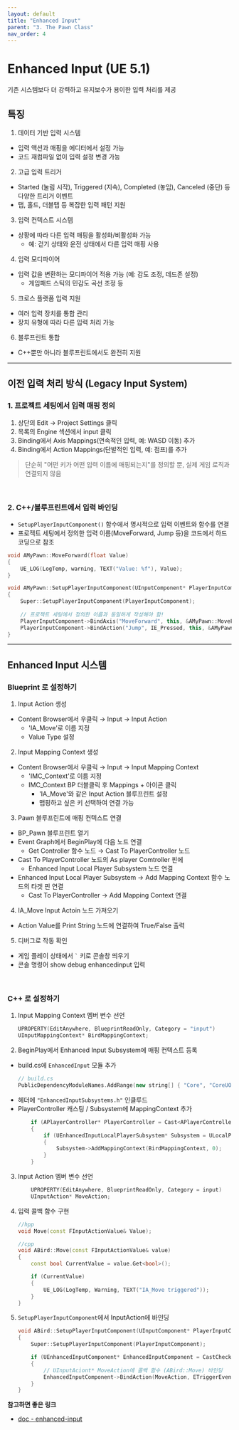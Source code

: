 ```yaml
---
layout: default
title: "Enhanced Input"
parent: "3. The Pawn Class"
nav_order: 4
---
```


# Enhanced Input (UE 5.1)
기존 시스템보다 더 강력하고 유지보수가 용이한 입력 처리를 제공

## 특징
1. 데이터 기반 입력 시스템
- 입력 액션과 매핑을 에디터에서 설정 가능
- 코드 재컴파일 없이 입력 설정 변경 가능
2. 고급 입력 트리거
- Started (눌림 시작), Triggered (지속), Completed (놓임), Canceled (중단) 등 다양한 트리거 이벤트
- 탭, 홀드, 더블탭 등 복잡한 입력 패턴 지원
3. 입력 컨텍스트 시스템
- 상황에 따라 다른 입력 매핑을 활성화/비활성화 가능
    - 예: 걷기 상태와 운전 상태에서 다른 입력 매핑 사용
4. 입력 모디파이어
- 입력 값을 변환하는 모디파이어 적용 가능 (예: 감도 조정, 데드존 설정)
  - 게임패드 스틱의 민감도 곡선 조정 등
5. 크로스 플랫폼 입력 지원
- 여러 입력 장치를 통합 관리
- 장치 유형에 따라 다른 입력 처리 가능
6. 블루프린트 통합
- C++뿐만 아니라 블루프린트에서도 완전히 지원

---

## 이전 입력 처리 방식 (Legacy Input System)
### 1. 프로젝트 세팅에서 입력 매핑 정의

1. 상단의 Edit -> Project Settings 클릭
2. 목록의 Engine 섹션에서 input 클릭
3. Binding에서 Axis Mappings(연속적인 입력, 예: WASD 이동) 추가
4. Binding에서 Action Mappings(단발적인 입력, 예: 점프)를 추가

> 단순히 "어떤 키가 어떤 입력 이름에 매핑되는지"를 정의할 뿐, 실제 게임 로직과 연결되지 않음

<br>

### 2. C++/블루프린트에서 입력 바인딩

- `SetupPlayerInputComponent()` 함수에서 명시적으로 입력 이벤트와 함수를 연결
- 프로젝트 세팅에서 정의한 입력 이름(MoveForward, Jump 등)을 코드에서 하드코딩으로 참조

```c++
void AMyPawn::MoveForward(float Value)
{
    UE_LOG(LogTemp, warning, TEXT("Value: %f"), Value);
}

void AMyPawn::SetupPlayerInputComponent(UInputComponent* PlayerInputComponent) 
{
    Super::SetupPlayerInputComponent(PlayerInputComponent);
    
    // 프로젝트 세팅에서 정의한 이름과 동일하게 작성해야 함!
    PlayerInputComponent->BindAxis("MoveForward", this, &AMyPawn::MoveForward);
    PlayerInputComponent->BindAction("Jump", IE_Pressed, this, &AMyPawn::Jump);
}
```

---

## Enhanced Input 시스템 
### Blueprint 로 설정하기
1. Input Action 생성
- Content Browser에서 우클릭 → Input → Input Action
    - 'IA_Move'로 이름 지정
    - Value Type 설정
2. Input Mapping Context 생성
- Content Browser에서 우클릭 → Input → Input Mapping Context
    - 'IMC_Context'로 이름 지정
    - IMC_Context BP 더블클릭 후 Mappings + 아이콘 클릭
      - 'IA_Move'와 같은 Input Action 블루프린트 설정 
      - 맵핑하고 싶은 키 선택하여 연결 가능 
3. Pawn 블루프린트에 매핑 컨텍스트 연결
- BP_Pawn 블루프린트 열기
- Event Graph에서 BeginPlay에 다음 노드 연결
    - Get Controller 함수 노드 → Cast To PlayerController 노드
- Cast To PlayerController 노드의 As player Comtroller 핀에
    - Enhanced Input Local Player Subsystem 노드 연결
- Enhanced Input Local Player Subsystem  → Add Mapping Context 함수 노드의 타겟 핀 연결
  -  Cast To PlayerController → Add Mapping Context 연결
4. IA_Move Input Actoin 노드 가져오기
- Action Value를 Print String 노드에 연결하여 True/False 출력
5. 디버그로 작동 확인
- 게임 플레이 상태에서 `` ` `` 키로 콘솔창 띄우기 
- 콘솔 명령어 show debug enhancedinput 입력

<br>

### C++ 로 설정하기
1. Input Mapping Context 멤버 변수 선언
    ```c++
    UPROPERTY(EditAnywhere, BlueprintReadOnly, Category = "input")
    UInputMappingContext* BirdMappingContext;
    ```
2. BeginPlay에서 Enhanced Input Subsystem에 매핑 컨텍스트 등록
- build.cs에 `EnhancedInput` 모듈 추가
    ```c++
    // build.cs
    PublicDependencyModuleNames.AddRange(new string[] { "Core", "CoreUObject", "Engine", "InputCore", "EnhancedInput" });
    ```
- 헤더에 `"EnhancedInputSubsystems.h"` 인클루드
- PlayerController 캐스팅 / Subsystem에 MappingContext 추가
    ```c++
        if (APlayerController* PlayerController = Cast<APlayerController>(GetController()))
        {
            if (UEnhancedInputLocalPlayerSubsystem* Subsystem = ULocalPlayer::GetSubsystem < UEnhancedInputLocalPlayerSubsystem >(PlayerController->GetLocalPlayer()))
            {
                Subsystem->AddMappingContext(BirdMappingContext, 0);
            }
        }
    ```
3. Input Action 멤버 변수 선언
    ```c++
        UPROPERTY(EditAnywhere, BlueprintReadOnly, Category = input)
        UInputAction* MoveAction;
    ```
4. 입력 콜백 함수 구현
    ```c++
    //hpp
    void Move(const FInputActionValue& Value); 

    //cpp
    void ABird::Move(const FInputActionValue& value)
    {
        const bool CurrentValue = value.Get<bool>();

        if (CurrentValue)
        {
            UE_LOG(LogTemp, Warning, TEXT("IA_Move triggered"));
        }
    }
    ```
5. `SetupPlayerInputComponent`에서 InputAction에 바인딩
    ```c++
    void ABird::SetupPlayerInputComponent(UInputComponent* PlayerInputComponent)
    {
        Super::SetupPlayerInputComponent(PlayerInputComponent);

        if (UEnhancedInputComponent* EnhancedInputComponent = CastChecked<UEnhancedInputComponent>(PlayerInputComponent))
        {
            // UInputAciont* MoveAction에 콜백 함수 (ABird::Move) 바인딩
            EnhancedInputComponent->BindAction(MoveAction, ETriggerEvent::Triggered, this, &ABird::Move);
        }
    }
    ```

**참고하면 좋은 링크**
- [doc - enhanced-input](https://dev.epicgames.com/documentation/en-us/unreal-engine/enhanced-input-in-unreal-engine?application_version=5.0)

